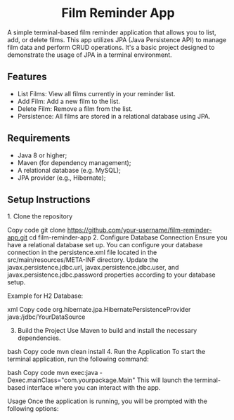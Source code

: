 <h1 align="center">Film Reminder App</h1>
A simple terminal-based film reminder application that allows you to list, add, or delete films. This app utilizes JPA (Java Persistence API) to manage film data and perform CRUD operations. It's a basic project designed to demonstrate the usage of JPA in a terminal environment.

<h2>Features</h2>
<ul>
<li>List Films: View all films currently in your reminder list.</li>
<li>Add Film: Add a new film to the list.</li>
<li>Delete Film: Remove a film from the list.</li>
<li>Persistence: All films are stored in a relational database using JPA.</li>
</ul>

<h2>Requirements</h2>
<ul>
<li>Java 8 or higher;</li>
<li>Maven (for dependency management);</li>
<li>A relational database (e.g. MySQL);</li>
<li>JPA provider (e.g., Hibernate);</li>
</ul>

<h2>Setup Instructions</h2>
1. Clone the repository


Copy code
git clone https://github.com/your-username/film-reminder-app.git
cd film-reminder-app
2. Configure Database Connection
Ensure you have a relational database set up. You can configure your database connection in the persistence.xml file located in the src/main/resources/META-INF directory. Update the javax.persistence.jdbc.url, javax.persistence.jdbc.user, and javax.persistence.jdbc.password properties according to your database setup.

Example for H2 Database:

xml
Copy code
<persistence-unit name="filmPU">
    <provider>org.hibernate.jpa.HibernatePersistenceProvider</provider>
    <jta-data-source>java:/jdbc/YourDataSource</jta-data-source>
    <properties>
        <property name="hibernate.dialect" value="org.hibernate.dialect.H2Dialect"/>
        <property name="hibernate.hbm2ddl.auto" value="update"/>
        <property name="hibernate.show_sql" value="true"/>
    </properties>
</persistence-unit>

3. Build the Project
Use Maven to build and install the necessary dependencies.

bash
Copy code
mvn clean install
4. Run the Application
To start the terminal application, run the following command:

bash
Copy code
mvn exec:java -Dexec.mainClass="com.yourpackage.Main"
This will launch the terminal-based interface where you can interact with the app.

Usage
Once the application is running, you will be prompted with the following options:
